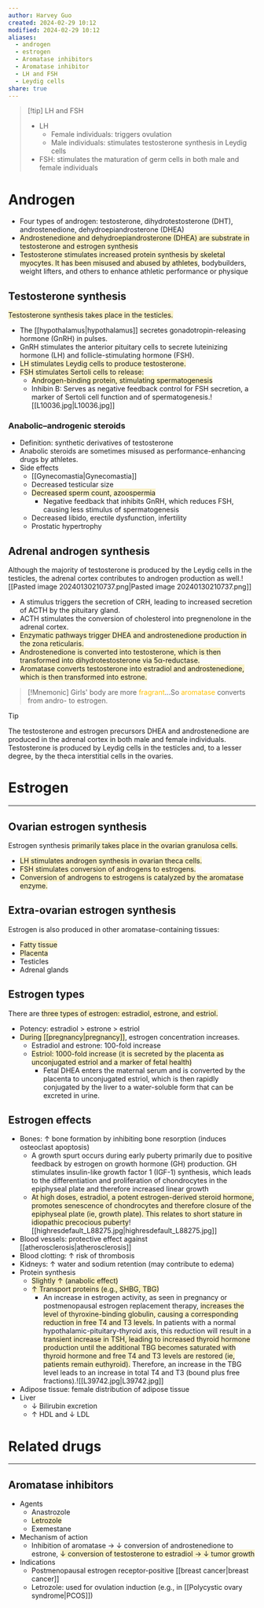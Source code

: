 ```yaml
---
author: Harvey Guo
created: 2024-02-29 10:12
modified: 2024-02-29 10:12
aliases:
  - androgen
  - estrogen
  - Aromatase inhibitors
  - Aromatase inhibitor
  - LH and FSH
  - Leydig cells
share: true
---
```

>[!tip] LH and FSH
>- LH
>	- Female individuals: triggers ovulation
>	- Male individuals: stimulates testosterone synthesis in Leydig cells
>- FSH: stimulates the maturation of germ cells in both male and female individuals

# Androgen
- Four types of androgen: testosterone, dihydrotestosterone (DHT), androstenedione, dehydroepiandrosterone (DHEA)
- <span style="background:rgba(240, 200, 0, 0.2)">Androstenedione and dehydroepiandrosterone (DHEA) are substrate in testosterone and estrogen synthesis</span>
- <span style="background:rgba(240, 200, 0, 0.2)">Testosterone stimulates increased protein synthesis by skeletal myocytes. It has been misused and abused by athletes</span>, bodybuilders, weight lifters, and others to enhance athletic performance or physique
## Testosterone synthesis
<span style="background:rgba(240, 200, 0, 0.2)">Testosterone synthesis takes place in the testicles.</span>
- The [[hypothalamus|hypothalamus]] secretes gonadotropin-releasing hormone (GnRH) in pulses.
- GnRH stimulates the anterior pituitary cells to secrete luteinizing hormone (LH) and follicle-stimulating hormone (FSH).
- <span style="background:rgba(240, 200, 0, 0.2)">LH stimulates Leydig cells to produce testosterone.</span>
- <span style="background:rgba(240, 200, 0, 0.2)">FSH stimulates Sertoli cells to release:</span>
	- <span style="background:rgba(240, 200, 0, 0.2)">Androgen-binding protein, stimulating spermatogenesis</span>
	- Inhibin B: Serves as negative feedback control for FSH secretion, a marker of Sertoli cell function and of spermatogenesis.![[L10036.jpg|L10036.jpg]]
### Anabolic–androgenic steroids
- Definition: synthetic derivatives of testosterone
- Anabolic steroids are sometimes misused as performance-enhancing drugs by athletes.
- Side effects
	- [[Gynecomastia|Gynecomastia]]
	- Decreased testicular size
	- <span style="background:rgba(240, 200, 0, 0.2)">Decreased sperm count, azoospermia</span>
		- Negative feedback that inhibits GnRH, which reduces FSH, causing less stimulus of spermatogenesis
	- Decreased libido, erectile dysfunction, infertility
	- Prostatic hypertrophy
## Adrenal androgen synthesis
Although the majority of testosterone is produced by the Leydig cells in the testicles, the adrenal cortex contributes to androgen production as well.![[Pasted image 20240130210737.png|Pasted image 20240130210737.png]]
- A stimulus triggers the secretion of CRH, leading to increased secretion of ACTH by the pituitary gland. 
- ACTH stimulates the conversion of cholesterol into pregnenolone in the adrenal cortex. 
- <span style="background:rgba(240, 200, 0, 0.2)">Enzymatic pathways trigger DHEA and androstenedione production in the zona reticularis.</span>
- <span style="background:rgba(240, 200, 0, 0.2)">Androstenedione is converted into testosterone, which is then transformed into dihydrotestosterone via 5α-reductase.</span>
- <span style="background:rgba(240, 200, 0, 0.2)">Aromatase converts testosterone into estradiol and androstenedione, which is then transformed into estrone.</span>
>[!Mnemonic] 
>Girls' body are more <font color="#ffc000">fragrant</font>...So <font color="#ffc000">aromatase</font> converts from andro- to estrogen.

>[!tip] 
>The testosterone and estrogen precursors DHEA and androstenedione are produced in the adrenal cortex in both male and female individuals. Testosterone is produced by Leydig cells in the testicles and, to a lesser degree, by the theca interstitial cells in the ovaries.
# Estrogen
---
## Ovarian estrogen synthesis
Estrogen synthesis <span style="background:rgba(240, 200, 0, 0.2)">primarily takes place in the ovarian granulosa cells.</span>
- <span style="background:rgba(240, 200, 0, 0.2)">LH stimulates androgen synthesis in ovarian theca cells.</span>
- <span style="background:rgba(240, 200, 0, 0.2)">FSH stimulates conversion of androgens to estrogens.</span>
- <span style="background:rgba(240, 200, 0, 0.2)">Conversion of androgens to estrogens is catalyzed by the aromatase enzyme.</span>
## Extra-ovarian estrogen synthesis
Estrogen is also produced in other aromatase-containing tissues:
- <span style="background:rgba(240, 200, 0, 0.2)">Fatty tissue</span>
- <span style="background:rgba(240, 200, 0, 0.2)">Placenta</span>
- Testicles
- Adrenal glands
## Estrogen types
There are <span style="background:rgba(240, 200, 0, 0.2)">three types of estrogen: estradiol, estrone, and estriol.</span>
- Potency: estradiol > estrone > estriol
- <span style="background:rgba(240, 200, 0, 0.2)">During [[pregnancy|pregnancy]]</span>, estrogen concentration increases.
	- Estradiol and estrone: 100-fold increase
	- <span style="background:rgba(240, 200, 0, 0.2)">Estriol: 1000-fold increase (it is secreted by the placenta as unconjugated estriol and a marker of fetal health)</span>
		- Fetal DHEA enters the maternal serum and is converted by the placenta to unconjugated estriol, which is then rapidly conjugated by the liver to a water-soluble form that can be excreted in urine.
## Estrogen effects
- Bones: ↑ bone formation by inhibiting bone resorption (induces osteoclast apoptosis)
	- A growth spurt occurs during early puberty primarily due to positive feedback by estrogen on growth hormone (GH) production.  GH stimulates insulin-like growth factor 1 (IGF-1) synthesis, which leads to the differentiation and proliferation of chondrocytes in the epiphyseal plate and therefore increased linear growth
	- <span style="background:rgba(240, 200, 0, 0.2)">At high doses, estradiol, a potent estrogen-derived steroid hormone, promotes senescence of chondrocytes and therefore closure of the epiphyseal plate (ie, growth plate). This relates to short stature in idiopathic precocious puberty</span>![[highresdefault_L88275.jpg|highresdefault_L88275.jpg]]
- Blood vessels: protective effect against [[atherosclerosis|atherosclerosis]]
- Blood clotting: ↑ risk of thrombosis
- Kidneys: ↑ water and sodium retention (may contribute to edema)
- Protein synthesis
	- <span style="background:rgba(240, 200, 0, 0.2)">Slightly ↑ (anabolic effect)</span>
	- <span style="background:rgba(240, 200, 0, 0.2)">↑ Transport proteins (e.g., SHBG, TBG)</span>
		- An increase in estrogen activity, as seen in pregnancy or postmenopausal estrogen replacement therapy, <span style="background:rgba(240, 200, 0, 0.2)">increases the level of thyroxine-binding globulin, causing a corresponding reduction in free T4 and T3 levels.</span>  In patients with a normal hypothalamic-pituitary-thyroid axis, this reduction will result in a <span style="background:rgba(240, 200, 0, 0.2)">transient increase in TSH, leading to increased thyroid hormone production until the additional TBG becomes saturated with thyroid hormone and free T4 and T3 levels are restored (ie, patients remain euthyroid).</span>  Therefore, an increase in the TBG level leads to an increase in total T4 and T3 (bound plus free fractions).![[L39742.jpg|L39742.jpg]]
- Adipose tissue: female distribution of adipose tissue
- Liver
	- ↓ Bilirubin excretion
	- ↑ HDL and ↓ LDL
# Related drugs
---
## Aromatase inhibitors
- Agents
	- Anastrozole
	- <span style="background:rgba(240, 200, 0, 0.2)">Letrozole</span>
	- Exemestane
- Mechanism of action
	- Inhibition of aromatase → ↓ conversion of androstenedione to estrone, <span style="background:rgba(240, 200, 0, 0.2)">↓ conversion of testosterone to estradiol → ↓ tumor growth</span>
- Indications
	- Postmenopausal estrogen receptor-positive [[breast cancer|breast cancer]]
	- Letrozole: used for ovulation induction (e.g., in [[Polycystic ovary syndrome|PCOS]])